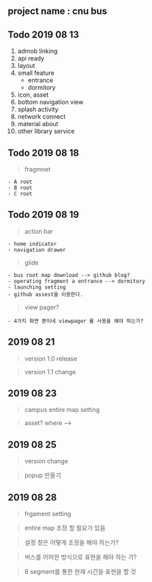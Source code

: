 ## project name : cnu bus

## Todo 2019 08 13 
1. admob linking
2. api ready
3. layout
4. small feature
    - entrance 
    - dormitory
5. icon, asset
6. bottom navigation view
7. splash activity 
8. network connect
9. material about
10. other library service 

## Todo 2019 08 18
> fragmnet

    - A root
    - B root
    - C root

## Todo 2019 08 19
> action bar 

    - home indicator
    - navigation drawer
    
> glide 
    
    - bus root map download --> github blog?
    - operating fragment a entrance --> dormitory
    - launching setting
    - github assest을 이용한다.
  
> view pager?

    - 4가지 화면 뿐이네 viewpager 를 사용을 해야 하는가?
    
## 2019 08 21 
> version 1.0 release

> version 1.1 change

## 2019 08 23
> campus entire map setting

> asset? where -->

## 2019 08 25
> version change

> popup 만들기

## 2019 08 28
> frgament setting

> entire map 조정 할 필요가 있음

> 설정 창은 어떻게 조정을 해야 하는가?

> 버스를 어떠한 방식으로 표현을 해야 하는 가?

> 8 segment를 통한 현재 시간을 표현을 할 것

 
    



    